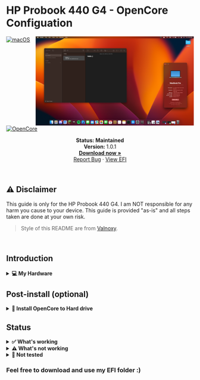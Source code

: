 # HP Probook 440 G4 - OpenCore Configuation

<img align="right" src="https://raw.githubusercontent.com/ssimondev/hackintosh/main/screenshot.png" alt="macOS Ventura running on the HP Probook 440 G4" width="425">

[![macOS](https://img.shields.io/badge/macOS-Ventura-orange.svg)](https://developer.apple.com/documentation/macos-release-notes)
[![OpenCore](https://img.shields.io/badge/OpenCore-0.8.4-blue)](https://github.com/acidanthera/OpenCorePkg)

<p align="center">
   <strong>Status: Maintained</strong>
   <br />
   <strong>Version: </strong>1.0.1
   <br />
   <a href="https://github.com/ssimondev/hackintosh/releases"><strong>Download now »</strong></a>
   <br />
   <a href="https://github.com/ssimondev/hackintosh/issues">Report Bug</a>
   ·
   <a href="https://github.com/ssimondev/hackintosh/blob/main/EFI/OC">View EFI</a>
  </p>
</p>
</br>

## ⚠️ Disclaimer

This guide is only for the HP Probook 440 G4. I am NOT responsible for any harm you cause to your device. This guide is provided "as-is" and all steps taken are done at your own risk.

> Style of this README are from [Valnoxy](https://github.com/Valnoxy/t480-oc).

&nbsp;

## Introduction

<details>
<summary><strong>💻 My Hardware</strong></summary>
<br>
These are the Hardware component I use. But this OpenCore configuation <strong>should still work</strong> with your device, even if the components are not equal.

> **Note** Check the model of your WiFi & Bluetooth card. Intel cards should be compatible with itlwm and <a href="https://github.com/OpenIntelWireless/HeliPort/releases"><strong>
> HeliPort app</strong></a>. If your card is from another manufacturer, please check if your card supports macOS.

| Category  | Component                        |
| --------- | -------------------------------- |
| CPU       | Intel Core i5-7200U              |
| GPU       | Intel HD Graphics 620            |
| SSD       | Samsung MZNTY256HDHP-000H1 SSD   |
| Memory    | 4GB DDR4 2133Mhz                 |
| Camera    | 720p Camera                      |
| WiFi & BT | Intel Dual Band Wireless-AC 7265 |

</details>

## Post-install (optional)

<details>  
<summary><strong>💾 Install OpenCore to Hard drive</strong></summary>
</br>

1. Press `ALT + SPACE` and open terminal. Type `sudo diskutil mountDisk disk0s1` (where disk0s1 corresponds to the EFI partition of the main disk)
2. Open Finder and copy the EFI folder of your USB device to the main disk's EFI partition.
3. Unplug the USB device and reboot your laptop. Now you can boot macOS without your USB device.

</details>

## Status

<details>  
<summary><strong>✅ What's working</strong></summary>
</br>

- [x] Intel WiFi (thanks to [itlwn](https://github.com/OpenIntelWireless/itlwm))
- [x] Brightness / Volume Control
- [x] Battery Information
- [x] Audio (Speaker)
- [x] USB Ports & Built-in Camera
- [x] Graphics Acceleration
- [x] PS2 Touchpad
- [x] Power management / Sleep
- [x] FaceTime / iMessage (iServices)
- [x] HDMI
- [x] Handoff / Universal Clipboard
- [x] SD Card Reader
- [x] USB-C

</details>

<details>  
<summary><strong>⚠️ What's not working</strong></summary>
</br>

- [ ] Safari DRM ```Use Chromium powered Browser or Firefox to watch Amazon Prime Video, Netflix, Disney+ and others```
- [ ] AirDrop & Continuity
- [ ] Fingerprint Reader
- [ ] Bluetooth
- [ ] VGA
- [ ] Audio jack

</details>

<details>  
<summary><strong>🔄 Not tested</strong></summary>
</br>

- [ ] SideCar
- [ ] Automatic OS updates
- [ ] Dualbooting Windows / Linux (with OpenCore)

</details>

### Feel free to download and use my EFI folder :)
